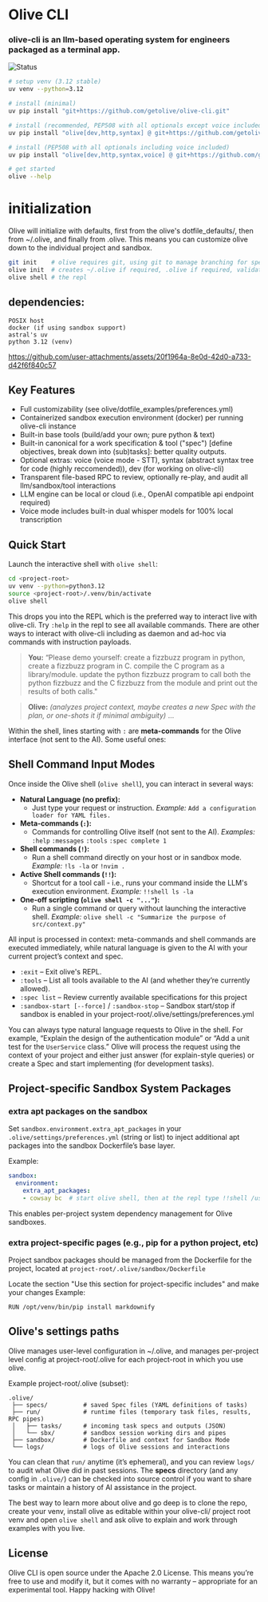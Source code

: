 # Olive CLI
### olive-cli is an llm-based operating system for engineers packaged as a terminal app.

![Status](https://img.shields.io/badge/status-pre--v1,_experimental-orange)

```bash
# setup venv (3.12 stable)
uv venv --python=3.12

# install (minimal)
uv pip install "git+https://github.com/getolive/olive-cli.git"

# install (recommended, PEP508 with all optionals except voice included)
uv pip install "olive[dev,http,syntax] @ git+https://github.com/getolive/olive-cli.git"

# install (PEP508 with all optionals including voice included)
uv pip install "olive[dev,http,syntax,voice] @ git+https://github.com/getolive/olive-cli.git"

# get started
olive --help
```

# initialization

Olive will initialize with defaults, first from the olive's dotfile_defaults/, then from ~/.olive, and finally from .olive. This means you can customize olive down to the individual project and sandbox.


```bash
git init    # olive requires git, using git to manage branching for specs and other things.
olive init  # creates ~/.olive if required, .olive if required, validates install is healthy.
olive shell # the repl
```

## dependencies:
```
POSIX host
docker (if using sandbox support)
astral's uv
python 3.12 (venv)
```

https://github.com/user-attachments/assets/20f1964a-8e0d-42d0-a733-d42f6f840c57

## Key Features

- Full customizability (see olive/dotfile_examples/preferences.yml)
- Containerized sandbox execution environment (docker) per running olive-cli instance
- Built-in base tools (build/add your own; pure python & text)
- Built-in canonical for a work specification & tool ("spec") [define objectives, break down into (sub)tasks]: better quality outputs.
- Optional extras: voice (voice mode - STT), syntax (abstract syntax tree for code (highly reccomended)), dev (for working on olive-cli)
- Transparent file-based RPC to review, optionally re-play, and audit all llm/sandbox/tool interactions
- LLM engine can be local or cloud (i.e., OpenAI compatible api endpoint required)
- Voice mode includes built-in dual whisper models for 100% local transcription

## Quick Start

Launch the interactive shell with ```olive shell```:

```bash
cd <project-root>
uv venv --python=python3.12
source <project-root>/.venv/bin/activate
olive shell
```

This drops you into the REPL which is the preferred way to interact live with olive-cli. Try `:help` in the repl to see all available commands.
There are other ways to interact with olive-cli including as daemon and ad-hoc via commands with instruction payloads. 

> **You:** “Please demo yourself: create a fizzbuzz program in python, create a fizzbuzz program in C. compile the C program as a library/module. update the python fizzbuzz program to call both the python fizzbuzz and the C fizzbuzz from the module and print out the results of both calls."

> **Olive:** *(analyzes project context, maybe creates a new Spec with the plan, or one-shots it if minimal ambiguity)* …

Within the shell, lines starting with `:` are **meta-commands** for the Olive interface (not sent to the AI). Some useful ones:

## Shell Command Input Modes

Once inside the Olive shell (`olive shell`), you can interact in several ways:

- **Natural Language (no prefix):**
  - Just type your request or instruction.
    _Example:_
    `Add a configuration loader for YAML files.`
- **Meta-commands (`:`):**
  - Commands for controlling Olive itself (not sent to the AI).
    _Examples:_
    `:help`
    `:messages`
    `:tools`
    `:spec complete 1`
- **Shell commands (`!`):**
  - Run a shell command directly on your host or in sandbox mode.
    _Example:_
    `!ls -la` or `!nvim .`
- **Active Shell commands (`!!`):**
  - Shortcut for a tool call - i.e., runs your command inside the LLM's execution environment.
    _Example:_
    `!!shell ls -la`
- **One-off scripting (`olive shell -c "..."`):**
  - Run a single command or query without launching the interactive shell.
    _Example:_
    `olive shell -c "Summarize the purpose of src/context.py"`

All input is processed in context: meta-commands and shell commands are executed immediately, while natural language is given to the AI with your current project’s context and spec.

- `:exit` – Exit olive's REPL.
- `:tools` – List all tools available to the AI (and whether they’re currently allowed).
- `:spec list` – Review currently available specifications for this project
- `:sandbox-start [--force]` / `:sandbox-stop` – Sandbox start/stop if sandbox is enabled in your project-root/.olive/settings/preferences.yml

You can always type natural language requests to Olive in the shell. For example, “Explain the design of the authentication module” or “Add a unit test for the `UserService` class.” Olive will process the request using the context of your project and either just answer (for explain-style queries) or create a Spec and start implementing (for development tasks).

## Project-specific Sandbox System Packages

### extra apt packages on the sandbox

Set `sandbox.environment.extra_apt_packages` in your `.olive/settings/preferences.yml` (string or list) to inject additional apt packages into the sandbox Dockerfile’s base layer.

Example:
```yaml
sandbox:
  environment:
    extra_apt_packages:
    - cowsay bc  # start olive shell, then at the repl type !!shell /usr/games/cowsay moo, or !!shell bc
```

This enables per-project system dependency management for Olive sandboxes.

### extra project-specific pages (e.g., pip for a python project, etc)

Project sandbox packages should be managed from the Dockerfile for the project, located at 
```project-root/.olive/sandbox/Dockerfile```

Locate the section "Use this section for project-specific includes" and make your changes
Example:
```
RUN /opt/venv/bin/pip install markdownify
```

## Olive's settings paths

Olive manages user-level configuration in ~/.olive, and manages per-project level config at project-root/.olive for each project-root in which you use olive.

Example project-root/.olive (subset):

  ```
  .olive/
   ├── specs/          # saved Spec files (YAML definitions of tasks)
   ├── run/            # runtime files (temporary task files, results, RPC pipes)
   │   ├── tasks/      # incoming task specs and outputs (JSON)
   │   └── sbx/        # sandbox session working dirs and pipes
   ├── sandbox/        # Dockerfile and context for Sandbox Mode
   └── logs/           # logs of Olive sessions and interactions
  ```

You can clean that `run/` anytime (it’s ephemeral), and you can review `logs/` to audit what Olive did in past sessions. The **specs** directory (and any config in `.olive/`) can be checked into source control if you want to share tasks or maintain a history of AI assistance in the project.

The best way to learn more about olive and go deep is to clone the repo, create your venv, install olive as editable within your olive-cli/ project root venv and open ```olive shell``` and ask olive to explain and work through examples with you live.

## License

Olive CLI is open source under the Apache 2.0 License. This means you’re free to use and modify it, but it comes with no warranty – appropriate for an experimental tool. Happy hacking with Olive!
